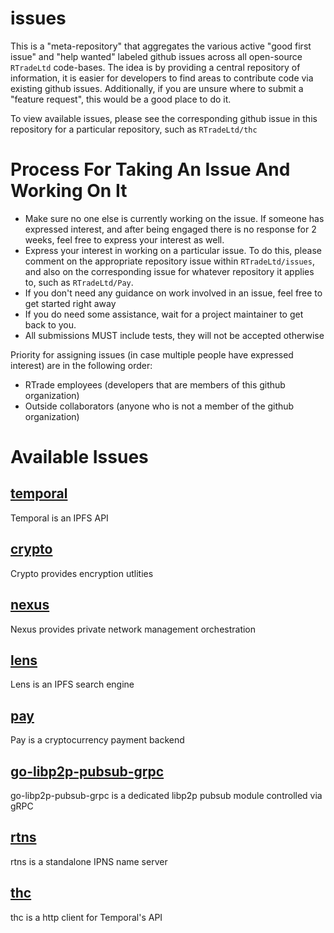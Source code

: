 # issues

This is a "meta-repository" that aggregates the various active "good first issue" and "help wanted" labeled github issues across all open-source `RTradeLtd` code-bases. The idea is by providing a central repository of information, it is easier for developers to find areas to contribute code via existing github issues. Additionally, if you are unsure where to submit a "feature request", this would be a good place to do it.

To view available issues, please see the corresponding github issue in this repository for a particular repository, such as `RTradeLtd/thc`

# Process For Taking An Issue And Working On It

* Make sure no one else is currently working on the issue. If someone has expressed interest, and after being engaged there is no response for 2 weeks, feel free to express your interest as well.
* Express your interest in working on a particular issue. To do this, please comment on the appropriate repository issue within `RTradeLtd/issues`, and also on the corresponding issue for whatever repository it applies to, such as `RTradeLtd/Pay`.
* If you don't need any guidance on work involved in an issue, feel free to get started right away
* If you do need some assistance, wait for a project maintainer to get back to you.
* All submissions MUST include tests, they will not be accepted otherwise

Priority for assigning issues (in case multiple people have expressed interest) are in the following order:
* RTrade employees (developers that are members of this github organization)
* Outside collaborators (anyone who is not a member of the github organization)

# Available Issues

## [temporal](https://github.com/RTradeLtd/issues/issues/8)

Temporal is an IPFS API 

## [crypto](https://github.com/RTradeLtd/issues/issues/7)

Crypto provides encryption utlities

## [nexus](https://github.com/RTradeLtd/issues/issues/6)

Nexus provides private network management orchestration

## [lens](https://github.com/RTradeLtd/issues/issues/5)

Lens is an IPFS search engine

## [pay](https://github.com/RTradeLtd/issues/issues/4)

Pay is a cryptocurrency payment backend

## [go-libp2p-pubsub-grpc](https://github.com/RTradeLtd/issues/issues/3)

go-libp2p-pubsub-grpc is a dedicated libp2p pubsub module controlled via gRPC

## [rtns](https://github.com/RTradeLtd/issues/issues/2)

rtns is a standalone IPNS name server

## [thc](https://github.com/RTradeLtd/issues/issues/1)

thc is a http client for Temporal's API
